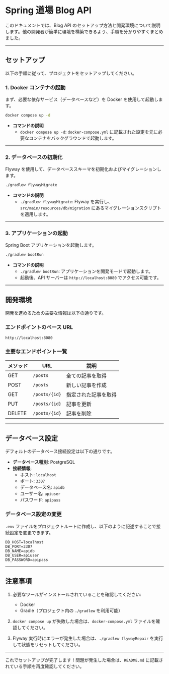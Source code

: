 # Spring 道場 Blog API

このドキュメントでは、Blog API のセットアップ方法と開発環境について説明します。他の開発者が簡単に環境を構築できるよう、手順を分かりやすくまとめました。

---

## **セットアップ**

以下の手順に従って、プロジェクトをセットアップしてください。

### **1. Docker コンテナの起動**

まず、必要な依存サービス（データベースなど）を Docker を使用して起動します。

```sh
docker compose up -d
```

- **コマンドの説明**
    - `docker compose up -d`: `docker-compose.yml` に記載された設定を元に必要なコンテナをバックグラウンドで起動します。

---

### **2. データベースの初期化**

Flyway を使用して、データベーススキーマを初期化およびマイグレーションします。

```sh
./gradlew flywayMigrate
```

- **コマンドの説明**
    - `./gradlew flywayMigrate`: Flyway を実行し、`src/main/resources/db/migration`
      にあるマイグレーションスクリプトを適用します。

---

### **3. アプリケーションの起動**

Spring Boot アプリケーションを起動します。

```sh
./gradlew bootRun
```

- **コマンドの説明**
    - `./gradlew bootRun`: アプリケーションを開発モードで起動します。
    - 起動後、API サーバーは `http://localhost:8080` でアクセス可能です。

---

## **開発環境**

開発を進めるための主要な情報は以下の通りです。

### **エンドポイントのベース URL**

```text
http://localhost:8080
```

### **主要なエンドポイント一覧**

| メソッド   | URL           | 説明         |
|--------|---------------|------------|
| GET    | `/posts`      | 全ての記事を取得   |
| POST   | `/posts`      | 新しい記事を作成   |
| GET    | `/posts/{id}` | 指定された記事を取得 |
| PUT    | `/posts/{id}` | 記事を更新      |
| DELETE | `/posts/{id}` | 記事を削除      |

---

## **データベース設定**

デフォルトのデータベース接続設定は以下の通りです。

- **データベース種別**: PostgreSQL
- **接続情報**:
    - ホスト: `localhost`
    - ポート: `3307`
    - データベース名: `apidb`
    - ユーザー名: `apiuser`
    - パスワード: `apipass`

### **データベース設定の変更**

`.env` ファイルをプロジェクトルートに作成し、以下のように記述することで接続設定を変更できます。

```env
DB_HOST=localhost
DB_PORT=3307
DB_NAME=apidb
DB_USER=apiuser
DB_PASSWORD=apipass
```

---

## **注意事項**

1. 必要なツールがインストールされていることを確認してください:
    - Docker
    - Gradle（プロジェクト内の `./gradlew` を利用可能）

2. `docker compose up` が失敗した場合は、`docker-compose.yml` ファイルを確認してください。

3. Flyway 実行時にエラーが発生した場合は、`./gradlew flywayRepair` を実行して状態をリセットしてください。

---

これでセットアップが完了します！問題が発生した場合は、`README.md` に記載されている手順を再度確認してください。